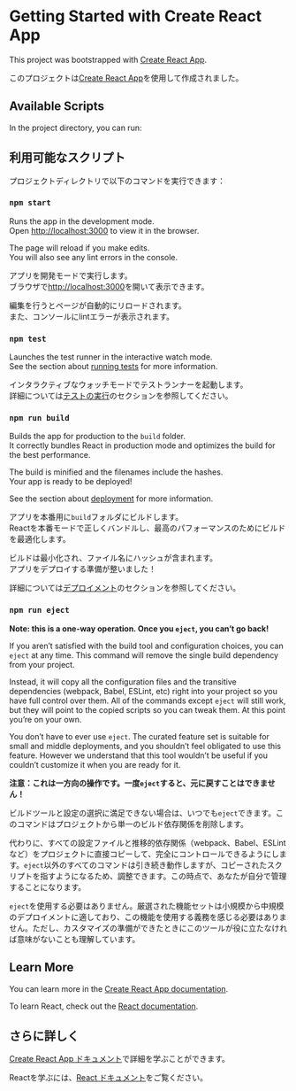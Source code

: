 # Getting Started with Create React App

This project was bootstrapped with [Create React App](https://github.com/facebook/create-react-app).

このプロジェクトは[Create React App](https://github.com/facebook/create-react-app)を使用して作成されました。

## Available Scripts

In the project directory, you can run:

## 利用可能なスクリプト

プロジェクトディレクトリで以下のコマンドを実行できます：

### `npm start`

Runs the app in the development mode.\
Open [http://localhost:3000](http://localhost:3000) to view it in the browser.

The page will reload if you make edits.\
You will also see any lint errors in the console.

アプリを開発モードで実行します。\
ブラウザで[http://localhost:3000](http://localhost:3000)を開いて表示できます。

編集を行うとページが自動的にリロードされます。\
また、コンソールにlintエラーが表示されます。

### `npm test`

Launches the test runner in the interactive watch mode.\
See the section about [running tests](https://facebook.github.io/create-react-app/docs/running-tests) for more information.

インタラクティブなウォッチモードでテストランナーを起動します。\
詳細については[テストの実行](https://facebook.github.io/create-react-app/docs/running-tests)のセクションを参照してください。

### `npm run build`

Builds the app for production to the `build` folder.\
It correctly bundles React in production mode and optimizes the build for the best performance.

The build is minified and the filenames include the hashes.\
Your app is ready to be deployed!

See the section about [deployment](https://facebook.github.io/create-react-app/docs/deployment) for more information.

アプリを本番用に`build`フォルダにビルドします。\
Reactを本番モードで正しくバンドルし、最高のパフォーマンスのためにビルドを最適化します。

ビルドは最小化され、ファイル名にハッシュが含まれます。\
アプリをデプロイする準備が整いました！

詳細については[デプロイメント](https://facebook.github.io/create-react-app/docs/deployment)のセクションを参照してください。

### `npm run eject`

**Note: this is a one-way operation. Once you `eject`, you can’t go back!**

If you aren’t satisfied with the build tool and configuration choices, you can `eject` at any time. This command will remove the single build dependency from your project.

Instead, it will copy all the configuration files and the transitive dependencies (webpack, Babel, ESLint, etc) right into your project so you have full control over them. All of the commands except `eject` will still work, but they will point to the copied scripts so you can tweak them. At this point you’re on your own.

You don’t have to ever use `eject`. The curated feature set is suitable for small and middle deployments, and you shouldn’t feel obligated to use this feature. However we understand that this tool wouldn’t be useful if you couldn’t customize it when you are ready for it.

**注意：これは一方向の操作です。一度`eject`すると、元に戻すことはできません！**

ビルドツールと設定の選択に満足できない場合は、いつでも`eject`できます。このコマンドはプロジェクトから単一のビルド依存関係を削除します。

代わりに、すべての設定ファイルと推移的依存関係（webpack、Babel、ESLintなど）をプロジェクトに直接コピーして、完全にコントロールできるようにします。`eject`以外のすべてのコマンドは引き続き動作しますが、コピーされたスクリプトを指すようになるため、調整できます。この時点で、あなたが自分で管理することになります。

`eject`を使用する必要はありません。厳選された機能セットは小規模から中規模のデプロイメントに適しており、この機能を使用する義務を感じる必要はありません。ただし、カスタマイズの準備ができたときにこのツールが役に立たなければ意味がないことも理解しています。

## Learn More

You can learn more in the [Create React App documentation](https://facebook.github.io/create-react-app/docs/getting-started).

To learn React, check out the [React documentation](https://reactjs.org/).

## さらに詳しく

[Create React App ドキュメント](https://facebook.github.io/create-react-app/docs/getting-started)で詳細を学ぶことができます。

Reactを学ぶには、[React ドキュメント](https://reactjs.org/)をご覧ください。

